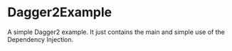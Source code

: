 # Dagger2Example
A simple Dagger2 example. It just contains the main and simple use of the Dependency Injection.

